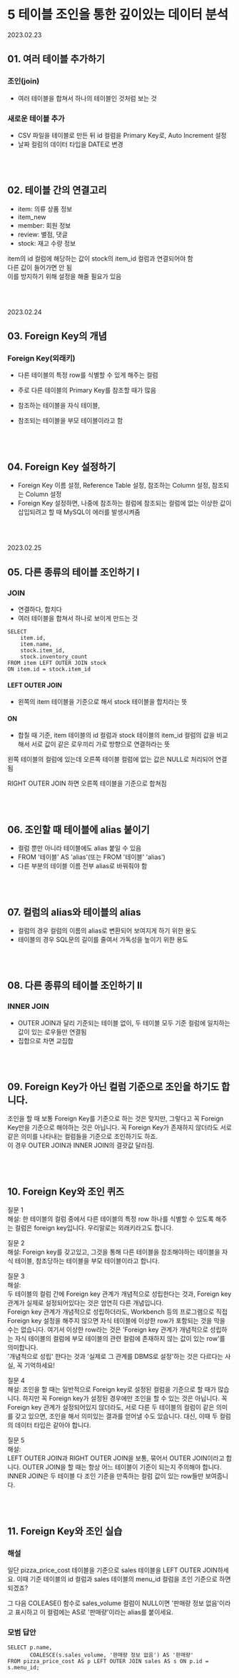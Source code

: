 # 5 테이블 조인을 통한 깊이있는 데이터 분석

2023.02.23

## 01. 여러 테이블 추가하기

### 조인(join)
- 여러 테이블을 합쳐서 하나의 테이블인 것처럼 보는 것

### 새로운 테이블 추가
- CSV 파일을 테이블로 만든 뒤 id 컬럼을 Primary Key로, Auto Increment 설정
- 날짜 컬럼의 데이터 타입을 DATE로 변경

<br/><br/>

## 02. 테이블 간의 연결고리
- item: 의류 상품 정보
- item_new
- member: 회원 정보
- review: 별점, 댓글
- stock: 재고 수량 정보

item의 id 컬럼에 해당하는 값이 stock의 item_id 컬럼과 연결되어야 함  
다른 값이 들어가면 안 됨  
이를 방지하기 위해 설정을 해줄 필요가 있음

<br/><br/>

2023.02.24

## 03. Foreign Key의 개념

### Foreign Key(외래키)
- 다른 테이블의 특정 row를 식별할 수 있게 해주는 컬럼
- 주로 다른 테이블의 Primary Key를 참조할 때가 많음

- 참조하는 테이블을 자식 테이블,
- 참조되는 테이블을 부모 테이블이라고 함

<br/><br/>

## 04. Foreign Key 설정하기
- Foreign Key 이름 설정, Reference Table 설정, 참조하는 Column 설정, 참조되는 Column 설정
- Foreign Key 설정하면, 나중에 참조하는 컬럼에 참조되는 컬럼에 없는 이상한 값이 삽입되려고 할 때 MySQL이 에러를 발생시켜줌

<br/><br/>

2023.02.25

## 05. 다른 종류의 테이블 조인하기 I

### JOIN
- 연결하다, 합치다
- 여러 테이블을 합쳐서 하나로 보이게 만드는 것
```MySQL
SELECT
    item.id,
    item.name,
    stock.item_id,
    stock.inventory_count
FROM item LEFT OUTER JOIN stock
ON item.id = stock.item_id
```
#### LEFT OUTER JOIN
- 왼쪽의 item 테이블을 기준으로 해서 stock 테이블을 합치라는 뜻

#### ON
- 합칠 때 기준, item 테이블의 id 컬럼과 stock 테이블의 item_id 컬럼의 값을 비교해서 서로 값이 같은 로우끼리 가로 방향으로 연결하라는 뜻

왼쪽 테이블의 컬럼에 있는데 오른쪽 테이블 컬럼에 없는 값은 NULL로 처리되어 연결됨  

RIGHT OUTER JOIN 하면 오른쪽 테이블을 기준으로 합쳐짐

<br/><br/>

## 06. 조인할 때 테이블에 alias 붙이기
- 컬럼 뿐만 아니라 테이블에도 alias 붙일 수 있음  
- FROM '테이블' AS 'alias'(또는 FROM '테이블' 'alias')
- 다른 부분의 테이블 이름 전부 alias로 바꿔줘야 함

<br/><br/>

## 07. 컬럼의 alias와 테이블의 alias
- 컬럼의 경우 컬럼의 이름의 alias로 변환되어 보여지게 하기 위한 용도
- 테이블의 경우 SQL문의 길이를 줄여서 가독성을 높이기 위한 용도

<br/><br/>

## 08. 다른 종류의 테이블 조인하기 II

### INNER JOIN
- OUTER JOIN과 달리 기준되는 테이블 없이, 두 테이블 모두 기준 컬럼에 일치하는 값이 있는 로우들만 연결됨
- 집합으로 차면 교집합

<br/><br/>

## 09. Foreign Key가 아닌 컬럼 기준으로 조인을 하기도 합니다.

조인을 할 때 보통 Foreign Key를 기준으로 하는 것은 맞지만, 그렇다고 꼭 Foreign Key만을 기준으로 해야하는 것은 아닙니다. 꼭 Foreign Key가 존재하지 않더라도 서로 같은 의미를 나타내는 컬럼들을 기준으로 조인하기도 하죠.  
이 경우 OUTER JOIN과 INNER JOIN의 결괏값 달라짐.  

<br/><br/>

## 10. Foreign Key와 조인 퀴즈

질문 1  
해설: 한 테이블의 컬럼 중에서 다른 테이블의 특정 row 하나를 식별할 수 있도록 해주는 컬럼은 foreign key입니다. 우리말로는 외래키라고도 합니다.  

질문 2  
해설: Foreign key를 갖고있고, 그것을 통해 다른 테이블을 참조해야하는 테이블을 자식 테이블, 참조당하는 테이블을 부모 테이블이라고 합니다.  

질문 3  
해설:  
두 테이블의 컬럼 간에 Foreign key 관계가 개념적으로 성립한다는 것과, Foreign key 관계가 실제로 설정되어있다는 것은 엄연히 다른 개념입니다.  
Foreign key 관계가 개념적으로 성립하더라도, Workbench 등의 프로그램으로 직접 Foreign key 설정을 해주지 않으면 자식 테이블에 이상한 row가 포함되는 것을 막을 수는 없습니다. 여기서 이상한 row라는 것은 'Foreign key 관계가 개념적으로 성립하는 자식 테이블의 컬럼에 부모 테이블의 관련 컬럼에 존재하지 않는 값이 있는 row'를 의미합니다.  
'개념적으로 성립' 한다는 것과 '실제로 그 관계를 DBMS로 설정'하는 것은 다르다는 사실, 꼭 기억하세요!

질문 4  
해설: 조인을 할 때는 일반적으로 Foreign key로 설정된 컬럼을 기준으로 할 때가 많습니다. 하지만 꼭 Foreign key가 설정된 경우에만 조인을 할 수 있는 것은 아닙니다. 꼭 Foreign key 관계가 설정되어있지 않더라도, 서로 다른 두 테이블의 컬럼이 같은 의미를 갖고 있으면, 조인을 해서 의미있는 결과를 얻어낼 수도 있습니다. 대신, 이때 두 컬럼의 데이터 타입은 같아야 합니다.  

질문 5  
해설:  
LEFT OUTER JOIN과 RIGHT OUTER JOIN을 보통, 묶어서 OUTER JOIN이라고 합니다. OUTER JOIN을 할 때는 항상 어느 테이블이 기준이 되는지 주의해야 합니다.  
INNER JOIN은 두 테이블 다 조인 기준을 만족하는 컬럼 값이 있는 row들만 보여줍니다.  

<br/><br/>

## 11. Foreign Key와 조인 실습

### 해설
일단 pizza_price_cost 테이블을 기준으로 sales 테이블을 LEFT OUTER JOIN하세요. 이때 기준 테이블의 id 컬럼과 sales 테이블의 menu_id 컬럼을 조인 기준으로 하면 되겠죠?

그 다음 COLEASE() 함수로 sales_volume 컬럼이 NULL이면 '판매량 정보 없음'이라고 표시하고 이 컬럼에는 AS로 '판매량'이라는 alias를 붙이세요.

### 모범 답안
```MySQL
SELECT p.name, 
       COALESCE(s.sales_volume, '판매량 정보 없음') AS '판매량'
FROM pizza_price_cost AS p LEFT OUTER JOIN sales AS s ON p.id = s.menu_id;
```
